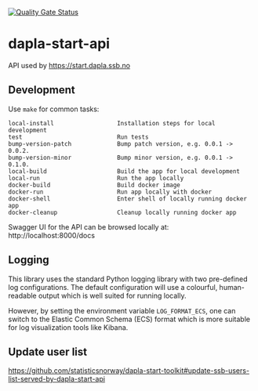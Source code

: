 [![Quality Gate Status](https://sonarcloud.io/api/project_badges/measure?project=statisticsnorway_dapla-start-api&metric=alert_status)](https://sonarcloud.io/summary/new_code?id=statisticsnorway_dapla-start-api)

# dapla-start-api

API used by https://start.dapla.ssb.no

## Development

Use `make` for common tasks:

```
local-install                  Installation steps for local development
test                           Run tests
bump-version-patch             Bump patch version, e.g. 0.0.1 -> 0.0.2.
bump-version-minor             Bump minor version, e.g. 0.0.1 -> 0.1.0.
local-build                    Build the app for local development
local-run                      Run the app locally
docker-build                   Build docker image
docker-run                     Run app locally with docker
docker-shell                   Enter shell of locally running docker app
docker-cleanup                 Cleanup locally running docker app
```

Swagger UI for the API can be browsed locally at: http://localhost:8000/docs 

## Logging
This library uses the standard Python logging library with two pre-defined log configurations.
The default configuration will use a colourful, human-readable output which is well suited for running locally.

However, by setting the environment variable `LOG_FORMAT_ECS`, one can switch to the Elastic Common Schema (ECS) format
which is more suitable for log visualization tools like Kibana.

## Update user list

https://github.com/statisticsnorway/dapla-start-toolkit#update-ssb-users-list-served-by-dapla-start-api
